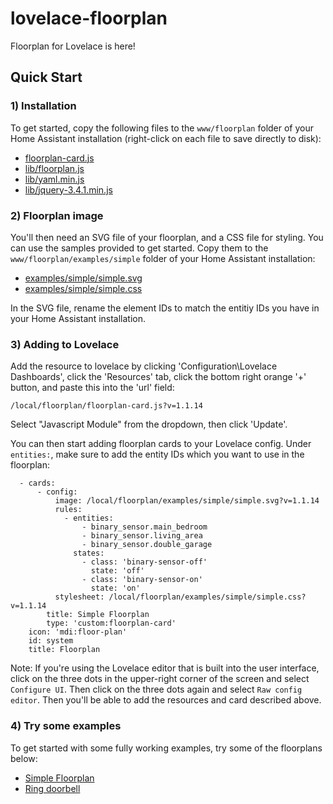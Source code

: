 # lovelace-floorplan

Floorplan for Lovelace is here!

## Quick Start

### 1) Installation

To get started, copy the following files to the `www/floorplan` folder of your Home Assistant installation (right-click on each file to save directly to disk):

- [floorplan-card.js](https://raw.githubusercontent.com/pkozul/lovelace-floorplan/master/www/floorplan/floorplan-card.js)
- [lib/floorplan.js](https://raw.githubusercontent.com/pkozul/lovelace-floorplan/master/www/floorplan/lib/floorplan.js)
- [lib/yaml.min.js](https://raw.githubusercontent.com/pkozul/lovelace-floorplan/master/www/floorplan/lib/yaml.min.js)
- [lib/jquery-3.4.1.min.js](https://raw.githubusercontent.com/pkozul/lovelace-floorplan/master/www/floorplan/lib/jquery-3.4.1.min.js)

### 2) Floorplan image

You'll then need an SVG file of your floorplan, and a CSS file for styling. You can use the samples provided to get started. Copy them to the `www/floorplan/examples/simple` folder of your Home Assistant installation:

- [examples/simple/simple.svg](https://raw.githubusercontent.com/pkozul/lovelace-floorplan/master/www/floorplan/examples/simple/simple.svg)
- [examples/simple/simple.css](https://raw.githubusercontent.com/pkozul/lovelace-floorplan/master/www/floorplan/examples/simple/simple.css)

In the SVG file, rename the element IDs to match the entitiy IDs you have in your Home Assistant installation.

### 3) Adding to Lovelace

Add the resource to lovelace by clicking 'Configuration\Lovelace Dashboards', click the 'Resources' tab, click the bottom right orange '+' button, and paste this into the 'url' field:

```
/local/floorplan/floorplan-card.js?v=1.1.14
```
Select "Javascript Module" from the dropdown, then click 'Update'.

You can then start adding floorplan cards to your Lovelace config. Under `entities:`, make sure to add the entity IDs which you want to use in the floorplan:

```
  - cards:
      - config:
          image: /local/floorplan/examples/simple/simple.svg?v=1.1.14
          rules:
            - entities:
                - binary_sensor.main_bedroom
                - binary_sensor.living_area
                - binary_sensor.double_garage
              states:
                - class: 'binary-sensor-off'
                  state: 'off'
                - class: 'binary-sensor-on'
                  state: 'on'
          stylesheet: /local/floorplan/examples/simple/simple.css?v=1.1.14
        title: Simple Floorplan
        type: 'custom:floorplan-card'
    icon: 'mdi:floor-plan'
    id: system
    title: Floorplan
```

Note: If you're using the Lovelace editor that is built into the user interface, click on the three dots in the upper-right corner of the screen and select `Configure UI`. Then click on the three dots again and select `Raw config editor`. Then you'll be able to add the resources and card described above.

### 4) Try some examples

To get started with some fully working examples, try some of the floorplans below:

- [Simple Floorplan](https://github.com/pkozul/lovelace-floorplan/tree/master/www/floorplan/examples/simple)
- [Ring doorbell](https://github.com/pkozul/lovelace-floorplan/tree/master/www/floorplan/examples/ring)
